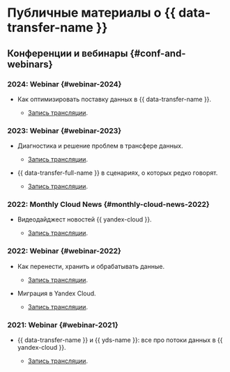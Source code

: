 
# Публичные материалы о {{ data-transfer-name }}

## Конференции и вебинары {#conf-and-webinars}

### 2024: Webinar {#webinar-2024}

* Как оптимизировать поставку данных в {{ data-transfer-name }}.
  
  * [Запись трансляции](https://www.youtube.com/watch?v=1BJ9YEASOeU).

### 2023: Webinar {#webinar-2023}

* Диагностика и решение проблем в трансфере данных.

  * [Запись трансляции](https://www.youtube.com/watch?v=Why7zg8iIoI).

* {{ data-transfer-full-name }} в сценариях, о которых редко говорят.

  * [Запись трансляции](https://www.youtube.com/watch?v=bzWmmPp6KFg).

### 2022: Monthly Cloud News {#monthly-cloud-news-2022}

* Видеодайджест новостей {{ yandex-cloud }}.

  * [Запись трансляции](https://www.youtube.com/watch?v=LHCkGqButOI&t=1171s).

### 2022: Webinar {#webinar-2022}

* Как перенести, хранить и обрабатывать данные.

  * [Запись трансляции](https://www.youtube.com/watch?v=y3hGzN8t2r8).

* Миграция в Yandex Cloud.

  * [Запись трансляции](https://www.youtube.com/watch?v=8Quj0VI8mdo).

### 2021: Webinar {#webinar-2021}

* {{ data-transfer-name }} и {{ yds-name }}: все про потоки данных в {{ yandex-cloud }}.

  * [Запись трансляции](https://www.youtube.com/watch?v=1tjrAPSLb_s).